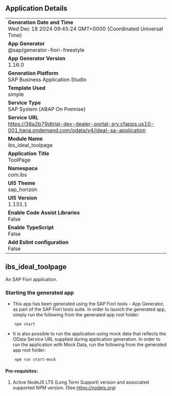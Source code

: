 ## Application Details
|               |
| ------------- |
|**Generation Date and Time**<br>Wed Dec 18 2024 09:45:24 GMT+0000 (Coordinated Universal Time)|
|**App Generator**<br>@sap/generator-fiori-freestyle|
|**App Generator Version**<br>1.16.0|
|**Generation Platform**<br>SAP Business Application Studio|
|**Template Used**<br>simple|
|**Service Type**<br>SAP System (ABAP On Premise)|
|**Service URL**<br>https://38a2b79dtrial-dev-dealer-portal-srv.cfapps.us10-001.hana.ondemand.com/odata/v4/ideal-sa-application|
|**Module Name**<br>ibs_ideal_toolpage|
|**Application Title**<br>ToolPage|
|**Namespace**<br>com.ibs|
|**UI5 Theme**<br>sap_horizon|
|**UI5 Version**<br>1.131.1|
|**Enable Code Assist Libraries**<br>False|
|**Enable TypeScript**<br>False|
|**Add Eslint configuration**<br>False|

## ibs_ideal_toolpage

An SAP Fiori application.

### Starting the generated app

-   This app has been generated using the SAP Fiori tools - App Generator, as part of the SAP Fiori tools suite.  In order to launch the generated app, simply run the following from the generated app root folder:

```
    npm start
```

- It is also possible to run the application using mock data that reflects the OData Service URL supplied during application generation.  In order to run the application with Mock Data, run the following from the generated app root folder:

```
    npm run start-mock
```

#### Pre-requisites:

1. Active NodeJS LTS (Long Term Support) version and associated supported NPM version.  (See https://nodejs.org)


